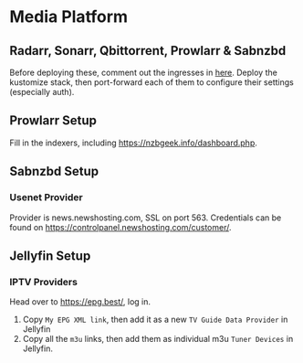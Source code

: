 # Media Platform

## Radarr, Sonarr, Qbittorrent, Prowlarr & Sabnzbd

Before deploying these, comment out the ingresses in [here](./resources/ingresses.yml). 
Deploy the kustomize stack, then port-forward each of them to configure their settings (especially auth).

## Prowlarr Setup

Fill in the indexers, including https://nzbgeek.info/dashboard.php.

## Sabnzbd Setup

### Usenet Provider

Provider is news.newshosting.com, SSL on port 563. Credentials can be found on https://controlpanel.newshosting.com/customer/.

## Jellyfin Setup

### IPTV Providers

Head over to https://epg.best/, log in.

1. Copy `My EPG XML link`, then add it as a new `TV Guide Data Provider` in Jellyfin
2. Copy all the `m3u` links, then add them as individual m3u `Tuner Devices` in Jellyfin.